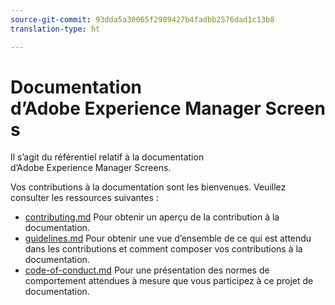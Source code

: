 ```yaml
---
source-git-commit: 93dda5a30065f2989427b4fadbb2576dad1c13b8
translation-type: ht

---
```

# Documentation d’Adobe Experience Manager Screens

Il s’agit du référentiel relatif à la documentation d’Adobe Experience Manager Screens.

Vos contributions à la documentation sont les bienvenues. Veuillez consulter les ressources suivantes :

* [contributing.md](contributing.md) Pour obtenir un aperçu de la contribution à la documentation.
* [guidelines.md](guidelines.md) Pour obtenir une vue d’ensemble de ce qui est attendu dans les contributions et comment composer vos contributions à la documentation.
* [code-of-conduct.md](code-of-conduct.md) Pour une présentation des normes de comportement attendues à mesure que vous participez à ce projet de documentation.
